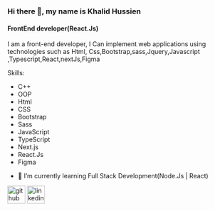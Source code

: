 ### Hi there 👋, my name is Khalid Hussien
#### FrontEnd developer(React.Js)

I am a front-end  developer, I Can implement web applications using technologies such as Html, Css,Bootstrap,sass,Jquery,Javascript ,Typescript,React,nextJs,Figma

Skills: 
* C++
* OOP
* Html
* CSS
* Bootstrap
* Sass
* JavaScript
* TypeScript
* Next.js
* React.Js
* Figma
  

- 🌱 I’m currently learning Full Stack Development(Node.Js | React) 


[<img src='https://cdn.jsdelivr.net/npm/simple-icons@3.0.1/icons/github.svg' alt='github' height='40'>](https://github.com/Kha54P)  [<img src='https://cdn.jsdelivr.net/npm/simple-icons@3.0.1/icons/linkedin.svg' alt='linkedin' height='40'>](https://www.linkedin.com/in/khalid-hussien-b4802b217/) 

